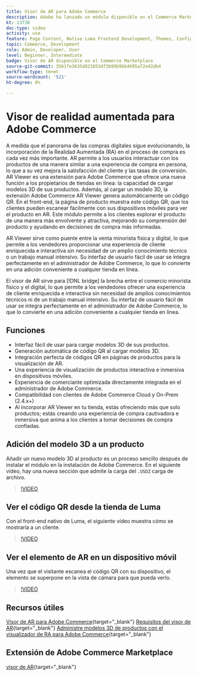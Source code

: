 ```yaml
---
title: Visor de AR para Adobe Commerce
description: Adobe ha lanzado un módulo disponible en el Commerce Marketplace para admitir la visualización de Realidad aumentada.
kt: 13738
doc-type: video
activity: use
feature: Page Content, Native Luma Frontend Development, Themes, Configuration
topic: Commerce, Development
role: Admin, Developer, User
level: Beginner, Intermediate
badge: Visor de AR disponible en el Commerce Marketplace
source-git-commit: 3561fe3635d823853df3b99b9bb4695a72e42db4
workflow-type: tm+mt
source-wordcount: '521'
ht-degree: 0%

---
```



# Visor de realidad aumentada para Adobe Commerce

A medida que el panorama de las compras digitales sigue evolucionando, la incorporación de la Realidad Aumentada (RA) en el proceso de compra es cada vez más importante. AR permite a los usuarios interactuar con los productos de una manera similar a una experiencia de compra en persona, lo que a su vez mejora la satisfacción del cliente y las tasas de conversión.
AR Viewer es una extensión para Adobe Commerce que ofrece una nueva función a los propietarios de tiendas en línea: la capacidad de cargar modelos 3D de sus productos. Además, al cargar un modelo 3D, la extensión Adobe Commerce AR Viewer genera automáticamente un código QR. En el front-end, la página de producto muestra este código QR, que los clientes pueden escanear fácilmente con sus dispositivos móviles para ver el producto en AR. Este módulo permite a los clientes explorar el producto de una manera más envolvente y atractiva, mejorando su comprensión del producto y ayudando en decisiones de compra más informadas.

AR Viewer sirve como puente entre la venta minorista física y digital, lo que permite a los vendedores proporcionar una experiencia de cliente enriquecida e interactiva sin necesidad de un amplio conocimiento técnico o un trabajo manual intensivo. Su interfaz de usuario fácil de usar se integra perfectamente en el administrador de Adobe Commerce, lo que lo convierte en una adición conveniente a cualquier tienda en línea.

El visor de AR sirve para [!DNL bridge] la brecha entre el comercio minorista físico y el digital, lo que permite a los vendedores ofrecer una experiencia de cliente enriquecida e interactiva sin necesidad de amplios conocimientos técnicos ni de un trabajo manual intensivo. Su interfaz de usuario fácil de usar se integra perfectamente en el administrador de Adobe Commerce, lo que lo convierte en una adición conveniente a cualquier tienda en línea.

## Funciones

- Interfaz fácil de usar para cargar modelos 3D de sus productos.
- Generación automática de código QR al cargar modelos 3D.
- Integración perfecta de códigos QR en páginas de productos para la visualización de AR.
- Una experiencia de visualización de productos interactiva e inmersiva en dispositivos móviles.
- Experiencia de comerciante optimizada directamente integrada en el administrador de Adobe Commerce.
- Compatibilidad con clientes de Adobe Commerce Cloud y On-Prem (2.4.x+)
- Al incorporar AR Viewer en tu tienda, estás ofreciendo más que solo productos; estás creando una experiencia de compra cautivadora e inmersiva que anima a los clientes a tomar decisiones de compra confiadas.

## Adición del modelo 3D a un producto

Añadir un nuevo modelo 3D al producto es un proceso sencillo después de instalar el módulo en la instalación de Adobe Commerce.
En el siguiente vídeo, hay una nueva sección que admite la carga del `.USDZ` carga de archivo.

>[!VIDEO](https://video.tv.adobe.com/v/3422370?learn=on)

## Ver el código QR desde la tienda de Luma

Con el front-end nativo de Luma, el siguiente vídeo muestra cómo se mostraría a un cliente.

>[!VIDEO](https://video.tv.adobe.com/v/3422371?learn=on)

## Ver el elemento de AR en un dispositivo móvil

Una vez que el visitante escanea el código QR con su dispositivo, el elemento se superpone en la vista de cámara para que pueda verlo.

>[!VIDEO](https://video.tv.adobe.com/v/3422372?learn=on)

## Recursos útiles

[Visor de AR para Adobe Commerce](https://experienceleague.adobe.com/docs/commerce-admin/catalog/products/digital-assets/product-3d-model/ar-viewer-overview.html){target="_blank"}
[Requisitos del visor de AR](https://experienceleague.adobe.com/docs/commerce-admin/catalog/products/digital-assets/product-3d-model/ar-viewer-requirements.html){target="_blank"}
[Administre modelos 3D de productos con el visualizador de RA para Adobe Commerce](https://experienceleague.adobe.com/docs/commerce-admin/catalog/products/digital-assets/product-3d-model/ar-viewer-setup.html){target="_blank"}

## Extensión de Adobe Commerce Marketplace

[visor de AR](https://commercemarketplace.adobe.com/magento-module-arviewer.html){target="_blank"}

